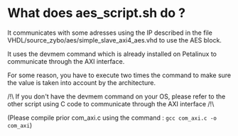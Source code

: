 # What does aes_script.sh do ?

It communicates with some adresses using the IP described in the file VHDL/source_zybo/aes/simple_slave_axi4_aes.vhd to use the AES block.

It uses the devmem command which is already installed on Petalinux to communicate through the AXI interface.

For some reason, you have to execute two times the command to make sure the value is taken into account by the architecture.

/!\ If you don't have the devmem command on your OS, please refer to the other script using C code to communicate through the AXI interface /!\

(Please compile prior com_axi.c using the command : `gcc com_axi.c -o com_axi`)